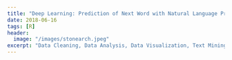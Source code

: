 ```yaml
---
title: "Deep Learning: Prediction of Next Word with Natural Language Processing"
date: 2018-06-16
tags: [R]
header:
  image: "/images/stonearch.jpeg"
excerpt: "Data Cleaning, Data Analysis, Data Visualization, Text Mining, Deep Learning, Natural Language Processing, Shiny App"
---
```

